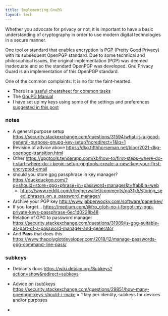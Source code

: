 ```yaml
---
title: Implementing GnuPG
layout: tech
---
```

Whether you advocate for privacy or not, it is important to have a basic
understanding of cryptography in order to use modern digital technologies in
a secure manner.

One tool or standard that enables encryption is
[PGP](/wiki/Pretty_Good_Privacy) (Pretty Good Privacy) with its subsequent OpenPGP
standard. Due to some technical and philosophical issues, the original
implementation (PGP) was deemed inadequate and so the standard OpenPGP was developed. Gnu Privacy Guard is an implementation of this OpenPGP standard.

One of the common complaints: It is no for the faint-hearted.

* There is a [useful cheatsheet for common tasks](https://devhints.io/gnupg)
* The [GnuPG Manual](https://gnupg.org/documentation/manuals/gnupg/index.html)
* I have set up my keys using some of the settings and preferences [suggested in this post](https://dkg.fifthhorseman.net/blog/2019-dkg-openpgp-transition.html)
  
### notes

* A general purpose setup <https://security.stackexchange.com/questions/31594/what-is-a-good-general-purpose-gnupg-key-setup?noredirect=1&lq=1>
* Revision of advice above <https://dkg.fifthhorseman.net/blog/2021-dkg-openpgp-transition.html>
* Other <https://gpgtools.tenderapp.com/kb/how-to/first-steps-where-do-i-start-where-do-i-begin-setup-gpgtools-create-a-new-key-your-first-encrypted-email>
* should you store gpg passphrase in key manager? <https://duckduckgo.com/?q=should+store+gpg+phrase+in+password+manager&t=ffab&ia=web>
    - <https://www.reddit.com/r/ledgerwallet/comments/na31k5/storing_seed_phrases_on_a_password_manager/>
* Archive your PGP key <http://www.jabberwocky.com/software/paperkey/>
* If you forget… <https://medium.com/@fro_g/oh-no-i-forgot-my-pgp-private-keys-passphrase-6ec1d0228b48>
* Relation of GPG to password manager <https://security.stackexchange.com/questions/31989/is-gpg-suitable-as-part-of-a-password-manager-and-generator>
* And **Pass** that does this <https://www.thepolyglotdeveloper.com/2018/12/manage-passwords-gpg-command-line-pass/>

### subkeys

* Debian's docs <https://wiki.debian.org/Subkeys?action=show&redirect=subkeys>
* Advice on (sub)keys <https://security.stackexchange.com/questions/29851/how-many-openpgp-keys-should-i-make> = 1 key per identity, subkeys for devices and/or purposes

* 